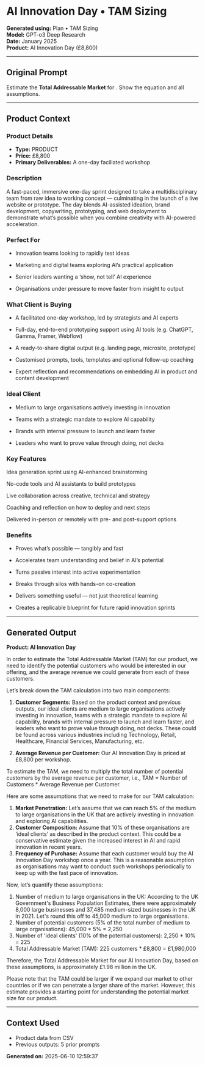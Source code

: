 # AI Innovation Day • TAM Sizing

**Generated using:** Plan • TAM Sizing  
**Model:** GPT-o3 Deep Research  
**Date:** January 2025  
**Product:** AI Innovation Day (£8,800)

---

## Original Prompt
Estimate the **Total Addressable Market** for <market>. Show the equation and all assumptions.

---

## Product Context

### **Product Details**
- **Type:** PRODUCT
- **Price:** £8,800
- **Primary Deliverables:** A one-day faciliated workshop

### **Description**
A fast-paced, immersive one-day sprint designed to take a multidisciplinary team from raw idea to working concept — culminating in the launch of a live website or prototype. The day blends AI-assisted ideation, brand development, copywriting, prototyping, and web deployment to demonstrate what’s possible when you combine creativity with AI-powered acceleration.

### **Perfect For**
- Innovation teams looking to rapidly test ideas

- Marketing and digital teams exploring AI’s practical application

- Senior leaders wanting a ‘show, not tell’ AI experience

- Organisations under pressure to move faster from insight to output

### **What Client is Buying**
- A facilitated one-day workshop, led by strategists and AI experts

- Full-day, end-to-end prototyping support using AI tools (e.g. ChatGPT, Gamma, Framer, Webflow)

- A ready-to-share digital output (e.g. landing page, microsite, prototype)

- Customised prompts, tools, templates and optional follow-up coaching

- Expert reflection and recommendations on embedding AI in product and content development

### **Ideal Client**
- Medium to large organisations actively investing in innovation

- Teams with a strategic mandate to explore AI capability

- Brands with internal pressure to launch and learn faster

- Leaders who want to prove value through doing, not decks

### **Key Features**
Idea generation sprint using AI-enhanced brainstorming

No-code tools and AI assistants to build prototypes

Live collaboration across creative, technical and strategy 

Coaching and reflection on how to deploy and next steps 

Delivered in-person or remotely with pre- and post-support options

### **Benefits**
- Proves what’s possible — tangibly and fast

- Accelerates team understanding and belief in AI’s potential

- Turns passive interest into active experimentation

- Breaks through silos with hands-on co-creation

- Delivers something useful — not just theoretical learning

- Creates a replicable blueprint for future rapid innovation sprints

---

## Generated Output

**Product: AI Innovation Day**

In order to estimate the Total Addressable Market (TAM) for our product, we need to identify the potential customers who would be interested in our offering, and the average revenue we could generate from each of these customers.

Let’s break down the TAM calculation into two main components:

1.	**Customer Segments:** Based on the product context and previous outputs, our ideal clients are medium to large organisations actively investing in innovation, teams with a strategic mandate to explore AI capability, brands with internal pressure to launch and learn faster, and leaders who want to prove value through doing, not decks. These could be found across various industries including Technology, Retail, Healthcare, Financial Services, Manufacturing, etc.

2.	**Average Revenue per Customer:** Our AI Innovation Day is priced at £8,800 per workshop.

To estimate the TAM, we need to multiply the total number of potential customers by the average revenue per customer, i.e., TAM = Number of Customers * Average Revenue per Customer.

Here are some assumptions that we need to make for our TAM calculation:

1.	**Market Penetration:** Let’s assume that we can reach 5% of the medium to large organisations in the UK that are actively investing in innovation and exploring AI capabilities. 
2.	**Customer Composition:** Assume that 10% of these organisations are ‘ideal clients’ as described in the product context. This could be a conservative estimate given the increased interest in AI and rapid innovation in recent years.
3.	**Frequency of Purchase:** Assume that each customer would buy the AI Innovation Day workshop once a year. This is a reasonable assumption as organisations may want to conduct such workshops periodically to keep up with the fast pace of innovation.

Now, let’s quantify these assumptions:

1.	Number of medium to large organisations in the UK: According to the UK Government's Business Population Estimates, there were approximately 8,000 large businesses and 37,485 medium-sized businesses in the UK in 2021. Let's round this off to 45,000 medium to large organisations.
2.	Number of potential customers (5% of the total number of medium to large organisations): 45,000 * 5% = 2,250
3.	Number of 'ideal clients' (10% of the potential customers): 2,250 * 10% = 225
4.	Total Addressable Market (TAM): 225 customers * £8,800 = £1,980,000

Therefore, the Total Addressable Market for our AI Innovation Day, based on these assumptions, is approximately £1.98 million in the UK.

Please note that the TAM could be larger if we expand our market to other countries or if we can penetrate a larger share of the market. However, this estimate provides a starting point for understanding the potential market size for our product.

---

## Context Used
- Product data from CSV
- Previous outputs: 5 prior prompts

**Generated on:** 2025-06-10 12:59:37
